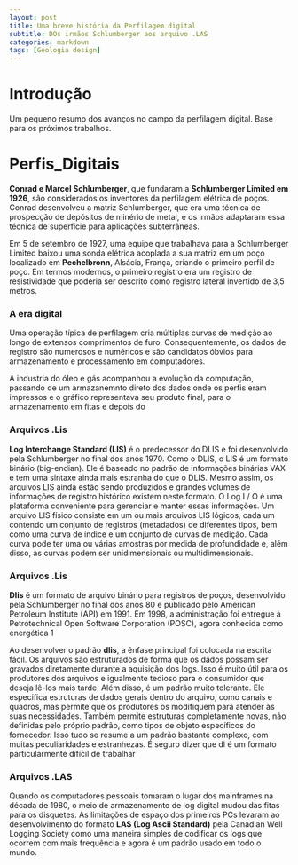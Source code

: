 ```yaml
---
layout: post
title: Uma breve história da Perfilagem digital
subtitle: DOs irmãos Schlumberger aos arquivo .LAS
categories: markdown
tags: [Geologia design]
---
```


# Introdução

Um pequeno resumo dos avanços no campo da perfilagem digital.
Base para os próximos trabalhos.


# Perfis_Digitais

**Conrad e Marcel Schlumberger**, que fundaram a **Schlumberger Limited em 1926**, são considerados os inventores da perfilagem elétrica de poços.
Conrad desenvolveu a matriz Schlumberger, que era uma técnica de prospecção de depósitos de minério de metal, e os irmãos adaptaram essa técnica de superfície para aplicações subterrâneas.

Em 5 de setembro de 1927, uma equipe que trabalhava para a Schlumberger Limited baixou uma sonda elétrica acoplada a sua matriz em um poço localizado em **Pechelbronn**, Alsácia, França, criando o primeiro perfil de poço. Em termos modernos, o primeiro registro era um registro de resistividade que poderia ser descrito como registro lateral invertido de 3,5 metros. 

### A era digital

Uma operação típica de perfilagem cria múltiplas curvas de medição ao longo de extensos comprimentos de furo. Consequentemente, os dados de registro são numerosos e numéricos e são candidatos óbvios para armazenamento e processamento em  computadores.

A industria do óleo e gás acompanhou a evolução da computação, passando de um armazanemnto direto dos dados onde os perfis eram impressos e o gráfico representava seu produto final, para o armazenamento em fitas e depois do 


### Arquivos .Lis

**Log Interchange Standard (LIS)** é o predecessor do DLIS e foi desenvolvido pela Schlumberger no final dos anos 1970.
Como o DLIS, o LIS é um formato binário (big-endian). Ele é baseado no padrão de informações binárias VAX e tem uma sintaxe ainda mais estranha do que o DLIS.
Mesmo assim, os arquivos LIS ainda estão sendo produzidos e grandes volumes de informações de registro histórico existem neste formato. O Log I / O é uma plataforma conveniente para gerenciar e manter essas informações.
Um arquivo LIS físico consiste em um ou mais arquivos LIS lógicos, cada um contendo um conjunto de registros (metadados) de diferentes tipos, bem como uma curva de índice e um conjunto de curvas de medição. Cada curva pode ter uma ou várias amostras por medida de profundidade e, além disso, as curvas podem ser unidimensionais ou multidimensionais.

### Arquivos .Lis

**Dlis** é um formato de arquivo binário para registros de poços, desenvolvido pela Schlumberger no final dos anos 80 e publicado pelo American Petroleum Institute (API) em 1991. Em 1998, a administração foi entregue à Petrotechnical Open Software Corporation (POSC), agora conhecida como energética 1

Ao desenvolver o padrão **dlis**, a ênfase principal foi colocada na escrita fácil. Os arquivos são estruturados de forma que os dados possam ser gravados diretamente durante a aquisição dos logs. Isso é muito útil para os produtores dos arquivos e igualmente tedioso para o consumidor que deseja lê-los mais tarde. Além disso, é um padrão muito tolerante. Ele especifica estruturas de dados gerais dentro do arquivo, como canais e quadros, mas permite que os produtores os modifiquem para atender às suas necessidades. Também permite estruturas completamente novas, não definidas pelo próprio padrão, como tipos de objeto específicos do fornecedor. Isso tudo se resume a um padrão bastante complexo, com muitas peculiaridades e estranhezas. É seguro dizer que dl é um formato particularmente difícil de trabalhar

### Arquivos .LAS

Quando os computadores pessoais tomaram o lugar dos mainframes na década de 1980, o meio de armazenamento de log digital mudou das fitas para os disquetes. As limitações de espaço dos primeiros PCs levaram ao desenvolvimento do formato **LAS (Log Ascii Standard)** pela Canadian Well Logging Society como uma maneira simples de codificar os logs que ocorrem com mais frequência e agora é um padrão usado em todo o mundo.